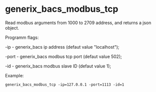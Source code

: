 # generix_bacs_modbus_tcp


Read modbus arguments from 1000 to 2709 address, and returns a json object.

Programm flags:

-ip - generix_bacs ip address (defaut value "localhost");

-port - generix_bacs modbus tcp port (defaut value 502);

-id - generix_bacs modbus slave ID (defaut value 1);

      

Example:

`generix_bacs_modbus_tcp -ip=127.0.0.1 -port=1113 -id=1`